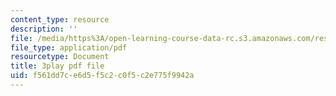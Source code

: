```yaml
---
content_type: resource
description: ''
file: /media/https%3A/open-learning-course-data-rc.s3.amazonaws.com/res-6-012-introduction-to-probability-spring-2018/f561dd7ce6d5f5c2c0f5c2e775f9942a_47W1ApSRUqs.pdf
file_type: application/pdf
resourcetype: Document
title: 3play pdf file
uid: f561dd7c-e6d5-f5c2-c0f5-c2e775f9942a
---
```

